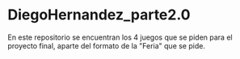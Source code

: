# DiegoHernandez_parte2.0
En este repositorio se encuentran los 4 juegos que se piden para el proyecto final, aparte del formato de la "Feria" que se pide.

